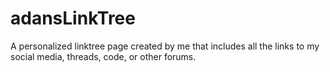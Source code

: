 # adansLinkTree
A personalized linktree page created by me that includes all the links to my social media, threads, code, or other forums. 
